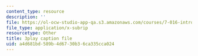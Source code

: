```yaml
---
content_type: resource
description: ''
file: https://ol-ocw-studio-app-qa.s3.amazonaws.com/courses/7-016-introductory-biology-fall-2018/a4d681bd589b4d6730b36ca335cca024_68KXOYTc1mk.srt
file_type: application/x-subrip
resourcetype: Other
title: 3play caption file
uid: a4d681bd-589b-4d67-30b3-6ca335cca024
---
```

